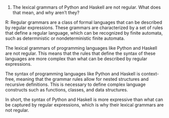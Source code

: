 1. The lexical grammars of Python and Haskell are not
regular. What does that mean, and why aren’t they?

R: Regular grammars are a class of formal languages that can be described by regular expressions. These grammars are characterized by a set of rules that define a regular language, which can be recognized by finite automata, such as deterministic or nondeterministic finite automata.

The lexical grammars of programming languages like Python and Haskell are not regular. This means that the rules that define the syntax of these languages are more complex than what can be described by regular expressions.

The syntax of programming languages like Python and Haskell is context-free, meaning that the grammar rules allow for nested structures and recursive definitions. This is necessary to define complex language constructs such as functions, classes, and data structures.

In short, the syntax of Python and Haskell is more expressive than what can be captured by regular expressions, which is why their lexical grammars are not regular.